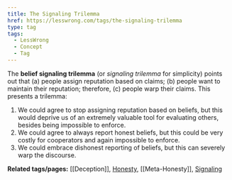 ```yaml
---
title: The Signaling Trilemma
href: https://lesswrong.com/tags/the-signaling-trilemma
type: tag
tags:
  - LessWrong
  - Concept
  - Tag
---
```


The **belief signaling trilemma** (or *signaling trilemma* for simplicity) points out that (a) people assign reputation based on claims; (b) people want to maintain their reputation; therefore, (c) people warp their claims. This presents a trilemma:

1.  We could agree to stop assigning reputation based on beliefs, but this would deprive us of an extremely valuable tool for evaluating others, besides being impossible to enforce.
2.  We could agree to always report honest beliefs, but this could be very costly for cooperators and again impossible to enforce.
3.  We could embrace dishonest reporting of beliefs, but this can severely warp the discourse.

**Related tags/pages:** [[Deception]], [Honesty](https://www.lesswrong.com/tag/honesty), [[Meta-Honesty]], [Signaling](https://www.lesswrong.com/tag/signaling)